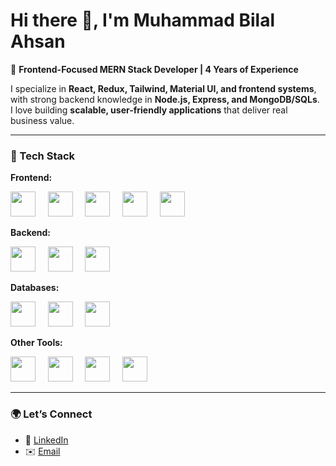 # Hi there 👋, I'm Muhammad Bilal Ahsan

🚀 **Frontend-Focused MERN Stack Developer | 4 Years of Experience**  

I specialize in **React, Redux, Tailwind, Material UI, and frontend systems**, with strong backend knowledge in **Node.js, Express, and MongoDB/SQLs**.  
I love building **scalable, user-friendly applications** that deliver real business value.  

---

### 🔧 Tech Stack

**Frontend:**  
<p>
  <img src="https://cdn.jsdelivr.net/gh/devicons/devicon/icons/react/react-original.svg" width="40" height="40"/> &nbsp; &nbsp;
  <img src="https://cdn.jsdelivr.net/gh/devicons/devicon/icons/redux/redux-original.svg" width="40" height="40"/> &nbsp; &nbsp;
  <img src="https://www.vectorlogo.zone/logos/tailwindcss/tailwindcss-icon.svg" width="40" height="40"/> &nbsp; &nbsp;
  <img src="https://cdn.jsdelivr.net/gh/devicons/devicon/icons/materialui/materialui-original.svg" width="40" height="40"/> &nbsp; &nbsp;
  <img src="https://cdn.jsdelivr.net/gh/devicons/devicon/icons/bootstrap/bootstrap-original.svg" width="40" height="40"/>
</p>

**Backend:**  
<p>
  <img src="https://cdn.jsdelivr.net/gh/devicons/devicon/icons/nodejs/nodejs-original.svg" width="40" height="40"/> &nbsp; &nbsp;
  <img src="https://cdn.jsdelivr.net/gh/devicons/devicon/icons/express/express-original.svg" width="40" height="40"/> &nbsp; &nbsp;
  <img src="https://www.vectorlogo.zone/logos/getpostman/getpostman-icon.svg" width="40" height="40"/>
</p>

**Databases:**  
<p>
  <img src="https://cdn.jsdelivr.net/gh/devicons/devicon/icons/mongodb/mongodb-original.svg" width="40" height="40"/> &nbsp; &nbsp;
  <img src="https://cdn.jsdelivr.net/gh/devicons/devicon/icons/mysql/mysql-original.svg" width="40" height="40"/> &nbsp; &nbsp;
  <img src="https://cdn.jsdelivr.net/gh/devicons/devicon/icons/postgresql/postgresql-original.svg" width="40" height="40"/>
</p>

**Other Tools:**  
<p>
  <img src="https://cdn.jsdelivr.net/gh/devicons/devicon/icons/git/git-original.svg" width="40" height="40"/> &nbsp; &nbsp;
  <img src="https://cdn.jsdelivr.net/gh/devicons/devicon/icons/github/github-original.svg" width="40" height="40"/> &nbsp; &nbsp;
  <img src="https://cdn.jsdelivr.net/gh/devicons/devicon/icons/vercel/vercel-original.svg" width="40" height="40"/> &nbsp; &nbsp;
  <img src="https://cdn.jsdelivr.net/gh/devicons/devicon/icons/netlify/netlify-original.svg" width="40" height="40"/>
</p>

---

### 🌍 Let’s Connect
- 💼 [LinkedIn](https://www.linkedin.com/in/the-bilal-ahsan/)    
- ✉️ [Email](mailto:bilalprogrammer09@gmail.com)  


